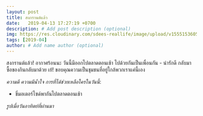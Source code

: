 ```yaml
---
layout: post
title: สงกรานต์แล้ว
date:   2019-04-13 17:27:19 +0700
description: # Add post description (optional)
img: https://res.cloudinary.com/sdees-reallife/image/upload/v1555153605/IMG_7666.jpg # Add image post (optional)
tags: [2019-04]
author: # Add name author (optional)
---
```

สงกรานต์แล้ว! อากาศร้อนนะ วันนี้มีออกไปตลาดตอนเช้า ไปด้วยกันเป็นเพื่อนกัน - น่ารักดี กลับมาซื้อของกินกลับมาด้วย เย้! ขอบคุณความเป็นชุมชนที่อยู่ใกล้พวกเราแค่นี้เอง <i class="fa fa-child" style="color:plum"></i>

*ความดี ความมีน้ำใจ การที่ได้ช่วยเหลือใครในวันนี้*:
- ขี่มอเตอร์ไซด์พากันไปตลาดตอนเช้า

*รูปเมื่อวันอาทิตย์ที่ผ่านมา*
